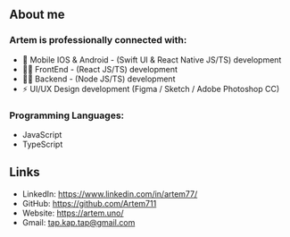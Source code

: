 ## About me

### Artem is professionally connected with:
- 📱 Mobile IOS & Android - (Swift UI & React Native JS/TS) development
-  👨‍💻 FrontEnd - (React JS/TS) development
- 👨‍🔬 Backend - (Node JS/TS) development
- ⚡ UI/UX Design development (Figma / Sketch / Adobe Photoshop CC)

### Programming Languages: 
 - JavaScript
 - TypeScript

## Links
- LinkedIn: https://www.linkedin.com/in/artem77/
- GitHub: https://github.com/Artem711
- Website: https://artem.uno/
- Gmail: tap.kap.tap@gmail.com
